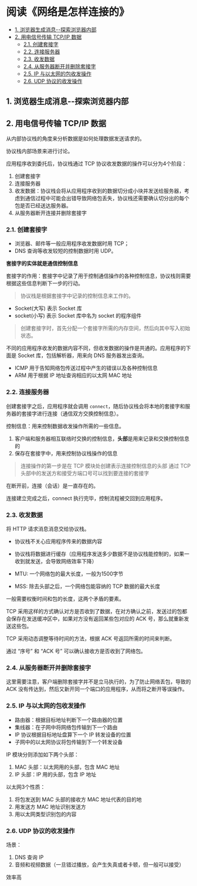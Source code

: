 # 阅读《网络是怎样连接的》

<!-- TOC -->

- [1. 浏览器生成消息--探索浏览器内部](#1-浏览器生成消息--探索浏览器内部)
- [2. 用电信号传输 TCP/IP 数据](#2-用电信号传输-tcpip-数据)
    - [2.1. 创建套接字](#21-创建套接字)
    - [2.2. 连接服务器](#22-连接服务器)
    - [2.3. 收发数据](#23-收发数据)
    - [2.4. 从服务器断开并删除套接字](#24-从服务器断开并删除套接字)
    - [2.5. IP 与以太网的包收发操作](#25-ip-与以太网的包收发操作)
    - [2.6. UDP 协议的收发操作](#26-udp-协议的收发操作)

<!-- /TOC -->

## 1. 浏览器生成消息--探索浏览器内部



## 2. 用电信号传输 TCP/IP 数据

从内部协议栈的角度来分析数据是如何处理数据发送请求的。

协议栈内部场景来进行讨论。

应用程序收到委托后，协议栈通过 TCP 协议收发数据的操作可以分为4个阶段：

1. 创建套接字
2. 连接服务器
3. 收发数据：协议栈会将从应用程序收到的数据切分成小块并发送给服务器，考虑到通信过程中可能会出错导致网络包丢失，协议栈还需要确认切分出的每个包是否已经送达服务器。
4. 从服务器断开连接并删除套接字

### 2.1. 创建套接字

- 浏览器、邮件等一般应用程序收发数据时用 TCP；
- DNS 查询等收发较短的控制数据时用 UDP。

**套接字的实体就是通信控制信息**

套接字的作用：套接字中记录了用于控制通信操作的各种控制信息，协议栈则需要根据这些信息判断下一步的行动。

> 协议栈是根据套接字中记录的控制信息来工作的。

- Socket(大写) 表示 Socket 库
- socket(小写) 表示 Socket 库中名为 socket 的程序组件

> 创建套接字时，首先分配一个套接字所需的内存空间，然后向其中写入初始状态。

不同的应用程序收发的数据内容不同，但收发数据的操作是共通的。应用程序的下面是 Socket 库，包括解析器，用来向 DNS 服务器发出查询。

- ICMP 用于告知网络包传送过程中产生的错误以及各种控制信息
- ARM 用于根据 IP 地址查询相应的以太网 MAC 地址

### 2.2. 连接服务器

创建套接字之后，应用程序就会调用 `connect`，随后协议栈会将本地的套接字和服务器的套接字进行连接（通信双方交换控制信息）。

控制信息：用来控制数据收发操作所需的一些信息。
1. 客户端和服务器相互联络时交换的控制信息，**头部**是用来记录和交换控制信息的
2. 保存在套接字中，用来控制协议栈操作的信息

> 连接操作的第一步是在 TCP 模块处创建表示连接控制信息的头部
> 通过 TCP 头部中的发送方和接受方端口号可以找到要连接的套接字

在断开前，连接（会话）是一直存在的。

连接建立完成之后，connect 执行完毕，控制流程被交回到应用程序。

### 2.3. 收发数据

将 HTTP 请求消息消息交给协议栈。

- 协议栈不关心应用程序传来的数据内容
- 协议栈将数据进行缓存（应用程序发送多少数据不是协议栈能控制的，如果一收到就发送，会导致网络效率下降）

- MTU: 一个网络包的最大长度，一般为1500字节
- MSS: 除去头部之后，一个网络包能容纳的 TCP 数据的最大长度

一般需要权衡时间和包的长度，这两个矛盾的要素。

TCP 采用这样的方式确认对方是否收到了数据，在对方确认之前，发送过的包都会保存在发送缓冲区中，如果对方没有返回某些包对应的 ACK 号，那么就重新发送这些包。

TCP 采用动态调整等待时间的方法，根据 ACK 号返回所需的时间来判断。

通过 “序号” 和 “ACK 号” 可以确认接收方是否收到了网络包。

### 2.4. 从服务器断开并删除套接字

这里需要注意，客户端删除套接字并不是立马执行的，为了防止网络丢包，导致的 ACK 没有传达到，然后又新开同一个端口的应用程序，从而将之断开等误操作。

### 2.5. IP 与以太网的包收发操作

- 路由器：根据目标地址判断下一个路由器的位置
- 集线器：在子网中将网络包传输到下一个路由
- IP 协议根据目标地址盘算下一个 IP 转发设备的位置
- 子网中的以太网协议将包传输到下一个转发设备

IP 模块分则添加如下两个头部：
1. MAC 头部：以太网用的头部，包含 MAC 地址
2. IP 头部：IP 用的头部，包含 IP 地址

以太网3个性质：
1. 将包发送到 MAC 头部的接收方 MAC 地址代表的目的地
2. 用发送方 MAC 地址识别发送方
3. 用以太网类型识别包的内容

### 2.6. UDP 协议的收发操作

场景：
1. DNS 查询 IP
2. 音频和视频数据（一旦错过播放，会产生失真或者卡顿，但一般可以接受）

效率高